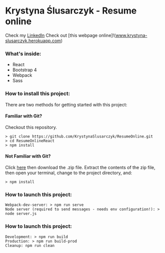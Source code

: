 # Krystyna Ślusarczyk - Resume online

Check my [LinkedIn](https://www.linkedin.com/in/krystyna-%C5%9Blusarczyk-634576a4/)
Check out [this webpage online]!(www.krystyna-slusarczyk.herokuapp.com)

### What's inside:
* React
* Bootstrap 4
* Webpack
* Sass

### How to install this project:

There are two methods for getting started with this project:

#### Familiar with Git?
Checkout this repository.

```
> git clone https://github.com/KrystynaSlusarczyk/ResumeOnline.git
> cd ResumeOnlineReact
> npm install
```

#### Not Familiar with Git?
Click [here](https://github.com/KrystynaSlusarczyk/ResumeOnline/archive/master.zip) then download the .zip file.  Extract the contents of the zip file, then open your terminal, change to the project directory, and:

```
> npm install
```

### How to launch this project:
```
Webpack-dev-server: > npm run serve
Node server (required to send messages - needs env configuration!): > node server.js
```

### How to launch this project:
```
Development: > npm run build
Production: > npm run build-prod
Cleanup: npm run clean
```

